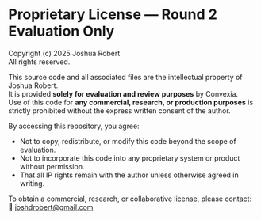 # Proprietary License — Round 2 Evaluation Only

Copyright (c) 2025 Joshua Robert  
All rights reserved.

This source code and all associated files are the intellectual property of Joshua Robert.  
It is provided **solely for evaluation and review purposes** by Convexia.  
Use of this code for **any commercial, research, or production purposes** is strictly prohibited without the express written consent of the author.

By accessing this repository, you agree:
- Not to copy, redistribute, or modify this code beyond the scope of evaluation.
- Not to incorporate this code into any proprietary system or product without permission.
- That all IP rights remain with the author unless otherwise agreed in writing.

To obtain a commercial, research, or collaborative license, please contact:  
📧 joshdrobert@gmail.com